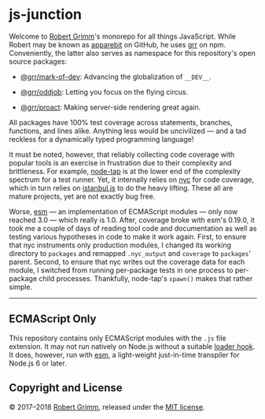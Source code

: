 # js-junction

Welcome to [Robert Grimm](http://apparebit.com)'s monorepo for all things
JavaScript. While Robert may be known as
[apparebit](https://github.com/apparebit) on GitHub, he uses
[grr](https://www.npmjs.com/~grr) on npm. Conveniently, the latter also serves
as namespace for this repository's open source packages:

 *  [@grr/mark-of-dev](https://github.com/apparebit/js-junction/tree/master/packages/mark-of-dev):
    Advancing the globalization of `__DEV__`.

 *  [@grr/oddjob](https://github.com/apparebit/js-junction/tree/master/packages/oddjob):
    Letting you focus on the flying circus.

 *  [@grr/proact](https://github.com/apparebit/js-junction/tree/master/packages/proact):
    Making server-side rendering great again.

All packages have 100% test coverage across statements, branches, functions, and
lines alike. Anything less would be uncivilized — and a tad reckless for a
dynamically typed programming language!

It must be noted, however, that reliably collecting code coverage with popular
tools is an exercise in frustration due to their complexity and brittleness. For
example, [node-tap](https://github.com/tapjs/node-tap) is at the lower end of
the complexity spectrum for a test runner. Yet, it internally relies on
[nyc](https://github.com/istanbuljs/nyc) for code coverage, which in turn relies
on [istanbul.js](https://github.com/istanbuljs/istanbuljs) to do the heavy
lifting. These all are mature projects, yet are not exactly bug free.

Worse, [esm](https://github.com/standard-things/esm) — an implementation of
ECMAScript modules — only now reached 3.0 — which really is 1.0. After, coverage
broke with esm's 0.19.0, it took me a couple of days of reading tool code and
documentation as well as testing various hypotheses in code to make it work
again. First, to ensure that nyc instruments only production modules, I changed
its working directory to `packages` and remapped `.nyc_output` and `coverage` to
`packages`' parent. Second, to ensure that nyc writes out the coverage data for
each module, I switched from running per-package tests in one process to
per-package child processes. Thankfully, node-tap's `spawn()` makes that rather
simple.

--------------------------------------------------------------------------------

## ECMAScript Only

This repository contains only ECMAScript modules with the `.js` file extension.
It may not run natively on Node.js without a suitable [loader
hook](https://nodejs.org/dist/latest-v9.x/docs/api/esm.html#esm_loader_hooks).
It does, however, run with [esm](https://github.com/standard-things/esm), a
light-weight just-in-time transpiler for Node.js 6 or later.

## Copyright and License

© 2017–2018 [Robert Grimm](http://apparebit.com), released under the [MIT
license](LICENSE).
